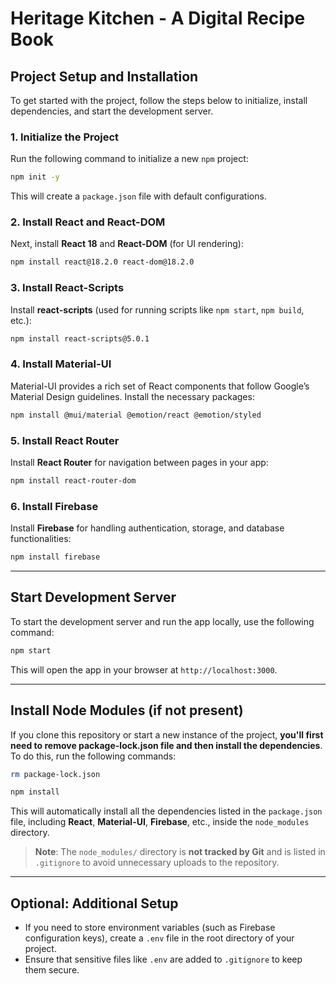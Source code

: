 # **Heritage Kitchen - A Digital Recipe Book**

## **Project Setup and Installation**

To get started with the project, follow the steps below to initialize, install dependencies, and start the development server.

### **1. Initialize the Project**

Run the following command to initialize a new `npm` project:

```bash
npm init -y
```

This will create a `package.json` file with default configurations.

### **2. Install React and React-DOM**

Next, install **React 18** and **React-DOM** (for UI rendering):

```bash
npm install react@18.2.0 react-dom@18.2.0
```

### **3. Install React-Scripts**

Install **react-scripts** (used for running scripts like `npm start`, `npm build`, etc.):

```bash
npm install react-scripts@5.0.1
```

### **4. Install Material-UI**

Material-UI provides a rich set of React components that follow Google’s Material Design guidelines. Install the necessary packages:

```bash
npm install @mui/material @emotion/react @emotion/styled
```

### **5. Install React Router**

Install **React Router** for navigation between pages in your app:

```bash
npm install react-router-dom
```

### **6. Install Firebase**

Install **Firebase** for handling authentication, storage, and database functionalities:

```bash
npm install firebase
```

---

## **Start Development Server**

To start the development server and run the app locally, use the following command:

```bash
npm start
```

This will open the app in your browser at `http://localhost:3000`.

---

## **Install Node Modules (if not present)**

If you clone this repository or start a new instance of the project, **you'll first need to remove package-lock.json file and then install the dependencies**. To do this, run the following commands:

```bash
rm package-lock.json
```

```bash
npm install
```

This will automatically install all the dependencies listed in the `package.json` file, including **React**, **Material-UI**, **Firebase**, etc., inside the `node_modules` directory.

> **Note**: The `node_modules/` directory is **not tracked by Git** and is listed in `.gitignore` to avoid unnecessary uploads to the repository.

---

## **Optional: Additional Setup**

- If you need to store environment variables (such as Firebase configuration keys), create a `.env` file in the root directory of your project.
- Ensure that sensitive files like `.env` are added to `.gitignore` to keep them secure.
